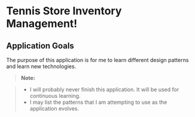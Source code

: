 Tennis Store Inventory Management!
===================

Application Goals
-------------
The purpose of this application is for me to learn different design patterns and learn new technologies.

> **Note:**

> - I will probably never finish this application.  It will be used for continuous learning.
> - I may list the patterns that I am attempting to use as the application evolves.